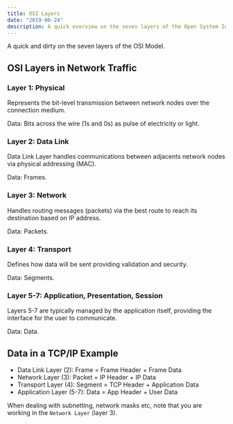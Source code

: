 ```yaml
---
title: OSI Layers
date: "2019-06-24"
description: A quick overview on the seven layers of the Open System Interconnection (OSI) model.
---
```


A quick and dirty on the seven layers of the OSI Model.



## OSI Layers in Network Traffic

### Layer 1: Physical

Represents the bit-level transmission between network nodes over the connection medium.

Data: Bits across the wire (1s and 0s) as pulse of electricity or light.

### Layer 2: Data Link

Data Link Layer handles communications between adjacents network nodes via physical addressing (MAC).

Data: Frames.

### Layer 3: Network

Handles routing messages (packets) via the best route to reach its destination based on IP address.

Data: Packets.

### Layer 4: Transport

Defines how data will be sent providing validation and security.

Data: Segments.

### Layer 5-7: Application, Presentation, Session

Layers 5-7 are typically managed by the application itself, providing the interface for the user to communicate.

Data: Data.



## Data in a TCP/IP Example

- Data Link Layer (2): Frame = Frame Header + Frame Data
- Network Layer (3): Packet = IP Header + IP Data
- Transport Layer (4): Segment = TCP Header + Application Data
- Application Layer (5-7): Data = App Header + User Data

When dealing with subnetting, network masks etc, note that you are working in the `Network Layer` (layer 3).
